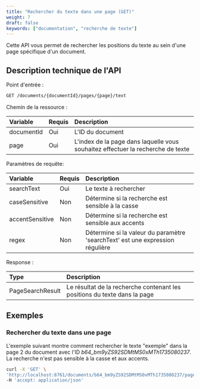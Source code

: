 ```yaml
---
title: "Rechercher du texte dans une page (GET)"
weight: 7
draft: false
keywords: ["documentation", "recherche de texte"]
---
```


Cette API vous permet de rechercher les positions du texte au sein d'une page spécifique d'un document.

## Description technique de l'API

Point d'entrée :
```bash
GET /documents/{documentId}/pages/{page}/text
```

Chemin de la ressource :

| Variable    | Requis | Description                                                                     |
|:------------|:-------|:--------------------------------------------------------------------------------|
| documentId  | Oui    | L'ID du document                                                                |
| page        | Oui    | L'index de la page dans laquelle vous souhaitez effectuer la recherche de texte |


Paramètres de requête:

| Variable         | Requis | Description                                                                     |
|:-----------------|:-------|:--------------------------------------------------------------------------------|
| searchText       | Oui    | Le texte à rechercher                                                           |
| caseSensitive    | Non    | Détermine si la recherche est sensible à la casse                               |
| accentSensitive  | Non    | Détermine si la recherche est sensible aux accents                              |
| regex            | Non    | Détermine si la valeur du paramètre 'searchText' est une expression régulière   |


Response :

| Type              | Description                                                               |
|:------------------|:--------------------------------------------------------------------------|
| PageSearchResult  | Le résultat de la recherche contenant les positions du texte dans la page |


## Exemples

### Rechercher du texte dans une page

L'exemple suivant montre comment rechercher le texte "exemple" dans la page 2 du document avec l'ID _b64_bm9yZS92SDMtMS0xMTh1735080237_. 
La recherche n'est pas sensible à la casse et aux accents.

```bash
curl -X 'GET' \
'http://localhost:8761/documents/b64_bm9yZS92SDMtMS0xMTh1735080237/pages/2/text?searchText=exemple&caseSensitive=false&accentSensitive=false&regex=false' \
-H 'accept: application/json'
```